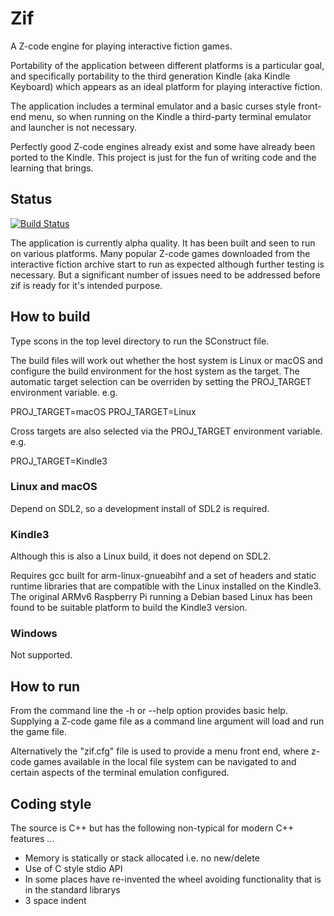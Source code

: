 # Zif

A Z-code engine for playing interactive fiction games.

Portability of the application between different platforms is a particular goal, and specifically
portability to the third generation Kindle (aka Kindle Keyboard) which appears as an ideal
platform for playing interactive fiction.

The application includes a terminal emulator and a basic curses style front-end menu, so when
running on the Kindle a third-party terminal emulator and launcher is not necessary.

Perfectly good Z-code engines already exist and some have already been ported to the Kindle.
This project is just for the fun of writing code and the learning that brings.

## Status

[![Build Status](https://travis-ci.org/AnotherJohnH/Zif.svg?branch=master)](https://travis-ci.org/AnotherJohnH/Zif)

The application is currently alpha quality. It has been built and seen to run on various platforms.
Many popular Z-code games downloaded from the interactive fiction archive start to run as expected
although further testing is necessary. But a significant number of issues need to be addressed
before zif is ready for it's intended purpose.

## How to build

Type scons in the top level directory to run the SConstruct file.

The build files will work out whether the host system is Linux or macOS and configure the
build environment for the host system as the target. The automatic target selection can be
overriden by setting the PROJ\_TARGET environment variable. e.g.

PROJ\_TARGET=macOS
PROJ\_TARGET=Linux

Cross targets are also selected via the PROJ\_TARGET environment variable. e.g.

PROJ\_TARGET=Kindle3

### Linux and macOS

Depend on SDL2, so a development install of SDL2 is required.

### Kindle3

Although this is also a Linux build, it does not depend on SDL2.

Requires gcc built for arm-linux-gnueabihf and a set of headers and static runtime libraries
that are compatible with the Linux installed on the Kindle3. The original ARMv6 Raspberry Pi
running a Debian based Linux has been found to be suitable platform to build the Kindle3 version.

### Windows

Not supported.

## How to run

From the command line the -h or --help option provides basic help. Supplying a Z-code game file
as a command line argument will load and run the game file.

Alternatively the "zif.cfg" file is used to provide a menu front end, where z-code games
available in the local file system can be navigated to and certain aspects of the terminal
emulation configured.

## Coding style

The source is C++ but has the following non-typical for modern C++ features ...
* Memory is statically or stack allocated i.e. no new/delete
* Use of C style stdio API
* In some places have re-invented the wheel avoiding functionality that is in the standard librarys
* 3 space indent
